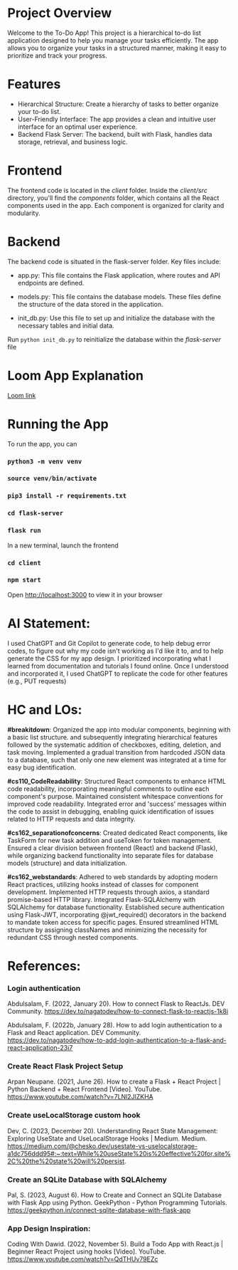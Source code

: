 # Project Overview
Welcome to the To-Do App! This project is a hierarchical to-do list application designed to help you manage your tasks efficiently. The app allows you to organize your tasks in a structured manner, making it easy to prioritize and track your progress.

# Features
* Hierarchical Structure: Create a hierarchy of tasks to better organize your to-do list.
* User-Friendly Interface: The app provides a clean and intuitive user interface for an optimal user experience.
* Backend Flask Server: The backend, built with Flask, handles data storage, retrieval, and business logic.

# Frontend
The frontend code is located in the *client* folder. Inside the *client/src* directory, you'll find the *components* folder, which contains all the React components used in the app. Each component is organized for clarity and modularity.

# Backend
The backend code is situated in the flask-server folder. Key files include:

* app.py: This file contains the Flask application, where routes and API endpoints are defined.

* models.py: This file contains the database models. These files define the structure of the data stored in the application.

* init_db.py: Use this file to set up and initialize the database with the necessary tables and initial data. 

Run `python init_db.py` to reinitialize the database within the *flask-server* file

# Loom App Explanation

[Loom link]()

# Running the App

To run the app, you can

### `python3 -m venv venv`
### `source venv/bin/activate`
### `pip3 install -r requirements.txt`
### `cd flask-server`
### `flask run`

In a new terminal, launch the frontend

### `cd client`
### `npm start`

Open [http://localhost:3000](http://localhost:3000) to view it in your browser


# AI Statement: 

I used ChatGPT and Git Copilot to generate code, to help debug error codes, to figure out why my code isn't working as I'd like it to, and to help generate the CSS for my app design. I prioritized incorporating what I learned from documentation and tutorials I found online. Once I understood and incorporated it, I used ChatGPT to replicate the code for other features (e.g., PUT requests)

# HC and LOs:

**#breakitdown**: Organized the app into modular components, beginning with a basic list structure. and subsequently integrating hierarchical features followed by the systematic addition of checkboxes, editing, deletion, and task moving. Implemented a gradual transition from hardcoded JSON data to a database, such that only one new element was integrated at a time for easy bug identification.

**#cs110_CodeReadability**: Structured React components to enhance HTML code readability, incorporating meaningful comments to outline each component's purpose. Maintained consistent whitespace conventions for improved code readability. Integrated error and 'success' messages within the code to assist in debugging, enabling quick identification of issues related to HTTP requests and data integrity.

**#cs162_separationofconcerns**: Created dedicated React components, like TaskForm for new task addition and useToken for token management. Ensured a clear division between frontend (React) and backend (Flask), while organizing backend functionality into separate files for database models (structure) and data initialization.

**#cs162_webstandards**: Adhered to web standards by adopting modern React practices, utilizing hooks instead of classes for component development. Implemented HTTP requests through axios, a standard promise-based HTTP library. Integrated Flask-SQLAlchemy with SQLAlchemy for database functionality. Established secure authentication using Flask-JWT, incorporating @jwt_required() decorators in the backend to mandate token access for specific pages. Ensured streamlined HTML structure by assigning classNames and minimizing the necessity for redundant CSS through nested components.


# References:

### Login authentication
Abdulsalam, F. (2022, January 20). How to connect Flask to ReactJs. DEV Community. https://dev.to/nagatodev/how-to-connect-flask-to-reactjs-1k8i

Abdulsalam, F. (2022b, January 28). How to add login authentication to a Flask and React application. DEV Community. https://dev.to/nagatodev/how-to-add-login-authentication-to-a-flask-and-react-application-23i7

### Create React Flask Project Setup
Arpan Neupane. (2021, June 26). How to create a Flask + React Project | Python Backend + React Frontend [Video]. YouTube. https://www.youtube.com/watch?v=7LNl2JlZKHA

### Create useLocalStorage custom hook
Dev, C. (2023, December 20). Understanding React State Management: Exploring UseState and UseLocalStorage Hooks | Medium. Medium. https://medium.com/@chesko.dev/usestate-vs-uselocalstorage-a1dc756ddd95#:~:text=While%20useState%20is%20effective%20for,site%2C%20the%20state%20will%20persist.

### Create an SQLite Database with SQLAlchemy
Pal, S. (2023, August 6). How to Create and Connect an SQLite Database with Flask App using Python. GeekPython - Python Programming Tutorials. https://geekpython.in/connect-sqlite-database-with-flask-app

### App Design Inspiration:
Coding With Dawid. (2022, November 5). Build a Todo App with React.js | Beginner React Project using hooks [Video]. YouTube. https://www.youtube.com/watch?v=QdTHUv79EZc
